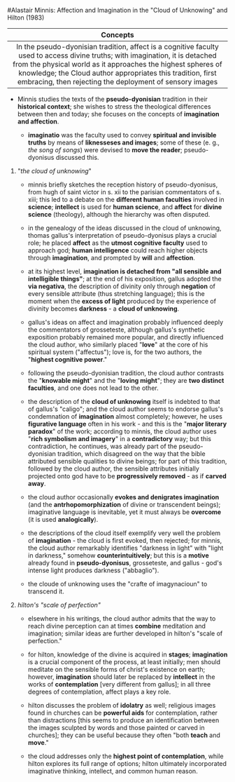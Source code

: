 #Alastair Minnis: Affection and Imagination in the "Cloud of Unknowing" and Hilton (1983)

|Concepts|
|:---:|
|In the pseudo-dyonisian tradition, affect is a cognitive faculty used to access divine truths; with imagination, it is detached from the physical world as it approaches the highest spheres of knowledge; the Cloud author appropriates this tradition, first embracing, then rejecting the deployment of sensory images|

- Minnis studies the texts of the __pseudo-dyonisian__ tradition in their __historical context__; she wishes to stress the theological differences between then and today; she focuses on the concepts of __imagination and affection__.

	- __imaginatio__ was the faculty used to convey __spiritual and invisible truths__ by means of __liknesseses and images__; some of these (e. g., _the song of songs_) were devised to __move the reader__; pseudo-dyonisus discussed this.

1. "_the cloud of unknowing_"

	- minnis briefly sketches the reception history of pseudo-dyonisus, from hugh of saint victor in s. xii to the parisian commentators of s. xiii; this led to a debate on the __different human faculties__ involved in __science__; __intellect__ is used for __human science__, and __affect__ for __divine science__ (theology), although the hierarchy was often disputed.

	- in the genealogy of the ideas discussed in the cloud of unknowing, thomas gallus's interpretation of pseudo-dyonisus plays a crucial role; he placed __affect__ as the __utmost cognitive faculty__ used to approach god; __human intelligence__ could reach higher objects through __imagination__, and prompted by __will__ and __affection__.

	- at its highest level, __imagination is detached from "all sensible and intelligible things"__; at the end of his exposition, gallus adopted the __via negativa__, the description of divinity only through __negation__ of every sensible attribute (thus stretching language); this is the moment when the __excess of light__ produced by the experience of divinity becomes __darkness__ - a __cloud of unknowing__.

	- gallus's ideas on affect and imagination probably influenced deeply the commentators of grosseteste, although gallus's synthetic exposition probably remained more popular, and directly influenced the cloud author, who similarly placed "__love__" at the core of his spiritual system ("affectus"); love is, for the two authors, the "__highest cognitive power__."

	- following the pseudo-dyonisian tradition, the cloud author contrasts the "__knowable might__" and the "__loving might__"; they are __two distinct faculties__, and one does not lead to the other.

	- the description of the __cloud of unknowing__ itself is indebted to that of gallus's "caligo"; and the cloud author seems to endorse gallus's condemnation of __imagination__ almost completely; however, he uses __figurative language__ often in his work - and this is the "__major literary paradox__" of the work; according to minnis, the cloud author uses "__rich symbolism and imagery__" in a __contradictory__ way; but this contradiction, he continues, was already part of the pseudo-dyonisian tradition, which disagreed on the way that the bible attributed sensible qualities to divine beings; for part of this tradition, followed by the cloud author, the sensible attributes initially projected onto god have to be __progressively removed__ - as if __carved away__.

	- the cloud author occasionally __evokes and denigrates imagination__ (and the __antrhopomorphization__ of divine or transcendent beings); imaginative language is inevitable, yet it must always be __overcome__ (it is used __analogically__).

	- the descriptions of the cloud itself exemplify very well the problem of __imagination__ - the cloud is first evoked, then rejected; for minnis, the cloud author remarkably identifies "darkness in light" with "light in darkness," somehow __counterintuitively__; but this is a __motive__ already found in __pseudo-dyonisus__, grosseteste, and gallus - god's intense light produces darkness ("abbaglio").

	- the cloude of unknowing uses the "crafte of imagynacioun" to transcend it.

2. _hilton's "scale of perfection"_

	- elsewhere in his writings, the cloud author admits that the way to reach divine perception can at times __combine__ meditation and imagination; similar ideas are further developed in hilton's "scale of perfection."

	- for hilton, knowledge of the divine is acquired in __stages__; __imagination__ is a crucial component of the process, at least initially; men should meditate on the sensible forms of christ's existence on earth; however, __imagination__ should later be replaced by __intellect__ in the works of __contemplation__ [very different from gallus]; in all three degrees of contemplation, affect plays a key role.

	- hilton discusses the problem of __idolatry__ as well; religious images found in churches can be __powerful aids__ for contemplation, rather than distractions [this seems to produce an identification between the images sculpted by words and those painted or carved in churches]; they can be useful because they often "both __teach__ and __move__."

	- the cloud addresses only the __highest point of contemplation__, while hilton explores its full range of options; hilton ultimately incorporated imaginative thinking, intellect, and common human reason.